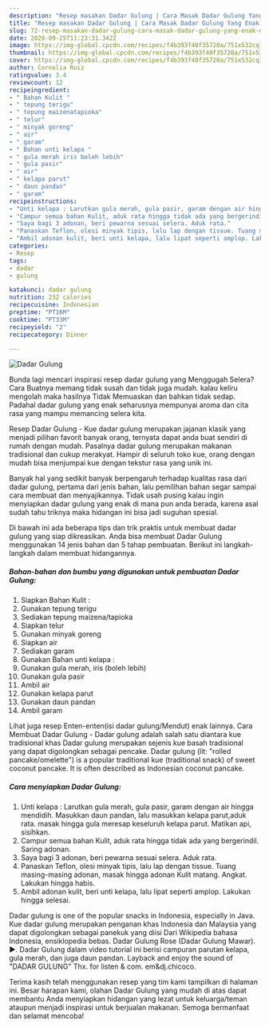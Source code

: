 ```yaml
---
description: "Resep masakan Dadar Gulung | Cara Masak Dadar Gulung Yang Enak Dan Mudah"
title: "Resep masakan Dadar Gulung | Cara Masak Dadar Gulung Yang Enak Dan Mudah"
slug: 72-resep-masakan-dadar-gulung-cara-masak-dadar-gulung-yang-enak-dan-mudah
date: 2020-09-25T11:23:31.342Z
image: https://img-global.cpcdn.com/recipes/f4b393f40f35720a/751x532cq70/dadar-gulung-foto-resep-utama.jpg
thumbnail: https://img-global.cpcdn.com/recipes/f4b393f40f35720a/751x532cq70/dadar-gulung-foto-resep-utama.jpg
cover: https://img-global.cpcdn.com/recipes/f4b393f40f35720a/751x532cq70/dadar-gulung-foto-resep-utama.jpg
author: Cornelia Ruiz
ratingvalue: 3.4
reviewcount: 12
recipeingredient:
- " Bahan Kulit "
- " tepung terigu"
- " tepung maizenatapioka"
- " telur"
- " minyak goreng"
- " air"
- " garam"
- " Bahan unti kelapa "
- " gula merah iris boleh lebih"
- " gula pasir"
- " air"
- " kelapa parut"
- " daun pandan"
- " garam"
recipeinstructions:
- "Unti kelapa : Larutkan gula merah, gula pasir, garam dengan air hingga mendidih. Masukkan daun pandan, lalu masukkan kelapa parut,aduk rata. masak hingga gula meresap keseluruh kelapa parut. Matikan api, sisihkan."
- "Campur semua bahan Kulit, aduk rata hingga tidak ada yang bergerindil. Saring adonan."
- "Saya bagi 3 adonan, beri pewarna sesuai selera. Aduk rata."
- "Panaskan Teflon, olesi minyak tipis, lalu lap dengan tissue. Tuang masing-masing adonan, masak hingga adonan Kulit matang. Angkat. Lakukan hingga habis."
- "Ambil adonan kulit, beri unti kelapa, lalu lipat seperti amplop. Lakukan hingga selesai."
categories:
- Resep
tags:
- dadar
- gulung

katakunci: dadar gulung 
nutrition: 232 calories
recipecuisine: Indonesian
preptime: "PT16M"
cooktime: "PT33M"
recipeyield: "2"
recipecategory: Dinner

---
```



![Dadar Gulung](https://img-global.cpcdn.com/recipes/f4b393f40f35720a/751x532cq70/dadar-gulung-foto-resep-utama.jpg)

Bunda lagi mencari inspirasi resep dadar gulung yang Menggugah Selera? Cara Buatnya memang tidak susah dan tidak juga mudah. kalau keliru mengolah maka hasilnya Tidak Memuaskan dan bahkan tidak sedap. Padahal dadar gulung yang enak seharusnya mempunyai aroma dan cita rasa yang mampu memancing selera kita.

Resep Dadar Gulung - Kue dadar gulung merupakan jajanan klasik yang menjadi pilihan favorit banyak orang, ternyata dapat anda buat sendiri di rumah dengan mudah. Pasalnya dadar gulung merupakan makanan tradisional dan cukup merakyat. Hampir di seluruh toko kue, orang dengan mudah bisa menjumpai kue dengan tekstur rasa yang unik ini.

Banyak hal yang sedikit banyak berpengaruh terhadap kualitas rasa dari dadar gulung, pertama dari jenis bahan, lalu pemilihan bahan segar sampai cara membuat dan menyajikannya. Tidak usah pusing kalau ingin menyiapkan dadar gulung yang enak di mana pun anda berada, karena asal sudah tahu triknya maka hidangan ini bisa jadi suguhan spesial.


Di bawah ini ada beberapa tips dan trik praktis untuk membuat dadar gulung yang siap dikreasikan. Anda bisa membuat Dadar Gulung menggunakan 14 jenis bahan dan 5 tahap pembuatan. Berikut ini langkah-langkah dalam membuat hidangannya.

<!--inarticleads1-->

##### Bahan-bahan dan bumbu yang digunakan untuk pembuatan Dadar Gulung:

1. Siapkan  Bahan Kulit :
1. Gunakan  tepung terigu
1. Sediakan  tepung maizena/tapioka
1. Siapkan  telur
1. Gunakan  minyak goreng
1. Siapkan  air
1. Sediakan  garam
1. Gunakan  Bahan unti kelapa :
1. Gunakan  gula merah, iris (boleh lebih)
1. Gunakan  gula pasir
1. Ambil  air
1. Gunakan  kelapa parut
1. Gunakan  daun pandan
1. Ambil  garam


Lihat juga resep Enten-enten(isi dadar gulung/Mendut) enak lainnya. Cara Membuat Dadar Gulung - Dadar gulung adalah salah satu diantara kue tradisional khas Dadar gulung merupakan sejenis kue basah tradisional yang dapat digolongkan sebagai pencake. Dadar gulung (lit: &#34;rolled pancake/omelette&#34;) is a popular traditional kue (traditional snack) of sweet coconut pancake. It is often described as Indonesian coconut pancake. 

<!--inarticleads2-->

##### Cara menyiapkan Dadar Gulung:

1. Unti kelapa : Larutkan gula merah, gula pasir, garam dengan air hingga mendidih. Masukkan daun pandan, lalu masukkan kelapa parut,aduk rata. masak hingga gula meresap keseluruh kelapa parut. Matikan api, sisihkan.
1. Campur semua bahan Kulit, aduk rata hingga tidak ada yang bergerindil. Saring adonan.
1. Saya bagi 3 adonan, beri pewarna sesuai selera. Aduk rata.
1. Panaskan Teflon, olesi minyak tipis, lalu lap dengan tissue. Tuang masing-masing adonan, masak hingga adonan Kulit matang. Angkat. Lakukan hingga habis.
1. Ambil adonan kulit, beri unti kelapa, lalu lipat seperti amplop. Lakukan hingga selesai.


Dadar gulung is one of the popular snacks in Indonesia, especially in Java. Kue dadar gulung merupakan penganan khas Indonesia dan Malaysia yang dapat digolongkan sebagai panekuk yang diisi Dari Wikipedia bahasa Indonesia, ensiklopedia bebas. Dadar Gulung Rose (Dadar Gulung Mawar). ►. Dadar Gulung dalam video tutorial ini berisi campuran parutan kelapa, gula merah, dan juga daun pandan. Layback and enjoy the sound of &#34;DADAR GULUNG&#34; Thx. for listen &amp; com. em&amp;dj.chicoco. 

Terima kasih telah menggunakan resep yang tim kami tampilkan di halaman ini. Besar harapan kami, olahan Dadar Gulung yang mudah di atas dapat membantu Anda menyiapkan hidangan yang lezat untuk keluarga/teman ataupun menjadi inspirasi untuk berjualan makanan. Semoga bermanfaat dan selamat mencoba!
